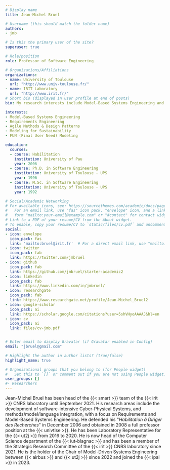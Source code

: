 ```yaml
---
# Display name
title: Jean-Michel Bruel

# Username (this should match the folder name)
authors:
- jmb

# Is this the primary user of the site?
superuser: true

# Role/position
role: Professor of Software Engineering

# Organizations/Affiliations
organizations:
- name: University of Toulouse
  url: "http://www.univ-toulouse.fr/"
- name: IRIT Laboratory
  url: "http://www.irit.fr/"
# Short bio (displayed in user profile at end of posts)
bio: My research interests include Model-Based Systems Engineering and Requirements Engineering.

interests:
- Model-Based Systems Engineering
- Requirements Engineering
- Agile Methods & Design Patterns
- Modeling for Sustainability
- FUN (Final User Need) Modeling

education:
  courses:
  - course: Habilitation
    institution: University of Pau
    year: 2006
  - course: Ph.D. in Software Engineering
    institution: University of Toulouse - UPS
    year: 1996
  - course: M.Sc. in Software Engineering
    institution: University of Toulouse - UPS
    year: 1992

# Social/Academic Networking
# For available icons, see: https://sourcethemes.com/academic/docs/page-builder/#icons
#   For an email link, use "fas" icon pack, "envelope" icon, and a link in the
#   form "mailto:your-email@example.com" or "#contact" for contact widget.
# Link to a PDF of your resume/CV from the About widget.
# To enable, copy your resume/CV to `static/files/cv.pdf` and uncomment the lines below.
social:
- icon: envelope
  icon_pack: fas
  link: 'mailto:bruel@irit.fr'  # For a direct email link, use "mailto:test@example.org".
- icon: twitter
  icon_pack: fab
  link: https://twitter.com/jmbruel
- icon: github
  icon_pack: fab
  link: https://github.com/jmbruel/starter-academic2
- icon: linkedin
  icon_pack: fab
  link: https://www.linkedin.com/in/jmbruel/
- icon: researchgate
  icon_pack: fab
  link: https://www.researchgate.net/profile/Jean-Michel_Bruel2
- icon: google-scholar
  icon_pack: ai
  link: https://scholar.google.com/citations?user=5shVHyoAAAAJ&hl=en
- icon: cv
  icon_pack: ai
  link: files/cv-jmb.pdf


# Enter email to display Gravatar (if Gravatar enabled in Config)
email: "jbruel@gmail.com"

# Highlight the author in author lists? (true/false)
highlight_name: true

# Organizational groups that you belong to (for People widget)
#   Set this to `[]` or comment out if you are not using People widget.
user_groups: []
#- Researchers
---
```


Jean-Michel Bruel has been head of the {{< smart >}} team of the {{< irit >}} CNRS laboratory until September 2021.
His research areas include the development of software-intensive Cyber-Physical Systems, and methods/model/language integration, with a focus on Requirements and Model-Based Systems Engineering.
He defended his "_Habilitation à Diriger des Recherches_" in December 2006 and obtained in 2008 a full professor position at the {{< univtlse >}}.
He has been Laboratory Representative for the {{< ut2j >}} from 2016 to 2020.
He is now  head of the Computer Science department of the {{< iut-blagnac >}}
and has been a member of the Strategic Research Committee of the {{< irit >}} CNRS laboratory since 2021.
He is the holder of the Chair of Model-Driven Systems Engineering between {{< airbus >}} and {{< ut2j >}} since 2022 and joined the
{{< ipal >}} in 2023.

